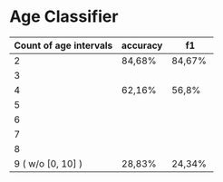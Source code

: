 # Age Classifier

Count of age intervals | accuracy | f1
-- | -- | --
2 | 84,68% | 84,67% 
3 |   |  
4 | 62,16% | 56,8%
5 |   |  
6 |   |  
7 |   |  
8 |   |  
9 ( w/o [0, 10] ) | 28,83% | 24,34%
